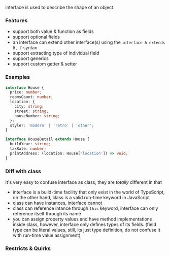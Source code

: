interface is used to describe the shape of an object

### Features

- support both value & function as fields
- support optional fields
- an interface can extend other interface(s) using the `interface A extends B, C` syntax
- support extracting type of individual field
- support generics
- support custom getter & setter

### Examples

```typescript
interface House {
  price: number;
  roomsCount: number;
  location: {
    city: string;
    street: string;
    houseNumber: string;
  };
  style?: 'modern' | 'retro' | 'other';
}

interface HouseDetail extends House {
  buildYear: string;
  taxRate: number;
  printAddress: (location: House['location']) => void;
}
```

### Diff with class

It's very easy to confuse interface as class, they are *totally* different in that

- interface is a build-time facility that only exist in the world of TypeScript, on the other hand, class is a valid run-time keyword in JavaScript
- class can have instances, interface cannot
- class can reference intance through `this` keyword, interface can only reference itself through its name
- you can assign property values and have method implementations inside class, however, interface only defines types of its fields. (field type can be literal values, still, its just type definition, do not confuse it with run-time value assignment)

### Restricts & Quirks

